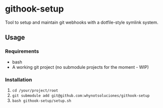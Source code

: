 # githook-setup

Tool to setup and maintain git webhooks with a dotfile-style symlink system.

## Usage
### Requirements
* bash
* A working git project (no submodule projects for the moment - WIP)

### Installation
1. `cd /your/project/root`
2. `git submodule add git@github.com:whynotsoluciones/githook-setup`
3. `bash githook-setup/setup.sh`
